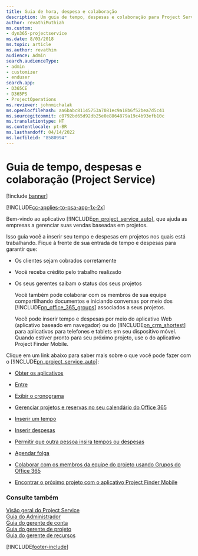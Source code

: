 ```yaml
---
title: Guia de hora, despesa e colaboração
description: Um guia de tempo, despesas e colaboração para Project Service
author: revathiMuthiah
ms.custom:
- dyn365-projectservice
ms.date: 8/03/2018
ms.topic: article
ms.author: revathim
audience: Admin
search.audienceType:
- admin
- customizer
- enduser
search.app:
- D365CE
- D365PS
- ProjectOperations
ms.reviewer: johnmichalak
ms.openlocfilehash: aa6babc81145753a7081ec9a18b6f52bea7d5c41
ms.sourcegitcommit: c0792bd65d92db25e0e8864879a19c4b93efb10c
ms.translationtype: HT
ms.contentlocale: pt-BR
ms.lasthandoff: 04/14/2022
ms.locfileid: "8580994"
---
```

# <a name="time-expense-and-collaboration-guide-project-service"></a>Guia de tempo, despesas e colaboração (Project Service)

[!include [banner](../includes/psa-now-project-operations.md)]

[!INCLUDE[cc-applies-to-psa-app-1x-2x](../includes/cc-applies-to-psa-app-1x-2x.md)]

Bem-vindo ao aplicativo [!INCLUDE[pn_project_service_auto](../includes/pn-project-service-auto.md)], que ajuda as empresas a gerenciar suas vendas baseadas em projetos. 
  
 Isso guia você a inserir seu tempo e despesas em projetos nos quais está trabalhando. Fique à frente de sua entrada de tempo e despesas para garantir que:  
  
- Os clientes sejam cobrados corretamente  
  
- Você receba crédito pelo trabalho realizado  
  
- Os seus gerentes saibam o status dos seus projetos  
  
  Você também pode colaborar com os membros de sua equipe compartilhando documentos e iniciando conversas por meio dos [!INCLUDE[pn_office_365_groups](../includes/pn-office-365-groups.md)] associados a seus projetos.  
  
  Você pode inserir tempo e despesas por meio do aplicativo Web (aplicativo baseado em navegador) ou do [!INCLUDE[pn_crm_shortest](../includes/pn-crm-shortest.md)] para aplicativos para telefones e tablets em seu dispositivo móvel. Quando estiver pronto para seu próximo projeto, use o do aplicativo Project Finder Mobile.  
  
Clique em um link abaixo para saber mais sobre o que você pode fazer com o [!INCLUDE[pn_project_service_auto](../includes/pn-project-service-auto.md)]:  
  
-   [Obter os aplicativos](../psa/get-apps.md)  
  
-   [Entre](../psa/sign-in.md)  
  
-   [Exibir o cronograma](../psa/view-schedule.md)  
  
-   [Gerenciar projetos e reservas no seu calendário do Office 365](../psa/manage-project-bookings-office-365-calendar.md)  
  
-   [Inserir um tempo](../psa/enter-time.md)  
  
-   [Inserir despesas](../psa/enter-expenses.md)  
  
-   [Permitir que outra pessoa insira tempos ou despesas](../psa/allow-someone-else-enter-time-entry-expense.md)  
  
-   [Agendar folga](../psa/schedule-time-off.md)  
  
-   [Colaborar com os membros da equipe do projeto usando Grupos do Office 365](../psa/collaborate-project-team-members-office-365-groups.md)  
  
-   [Encontrar o próximo projeto com o aplicativo Project Finder Mobile](../psa/find-next-project-finder-mobile-app.md)  
  
### <a name="see-also"></a>Consulte também  
 [Visão geral do Project Service](../psa/overview.md)   
 [Guia do Administrador](../psa/admin-guide.md)   
 [Guia do gerente de conta](../psa/account-manager-guide.md)   
 [Guia do gerente de projeto](../psa/project-manager-guide.md)   
 [Guia do gerente de recursos](../psa/resource-manager-guide.md)   


[!INCLUDE[footer-include](../includes/footer-banner.md)]
